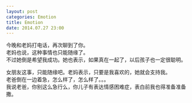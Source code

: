 ```yaml
---
layout: post
categories: Emotion
title: Emotion
date: 2014.07.27 23:00
---
```


今晚和老妈打电话，再次聊到了你。<br>
老妈也说，这种事情也只能随缘了。<br>
不过她倒是希望我成功。她也表示，如果真在一起了，以后孩子也一定很聪明。

女朋友这事，只能随缘吧。老妈表示，只要是我喜欢的，她就会支持我。<br>
老爸倒在一边着急，怎么样了，怎么样了。。。<br>
我说老爸，你别这么急行么，你儿子有表达情感困难症，表白前我也得准备准备撒。